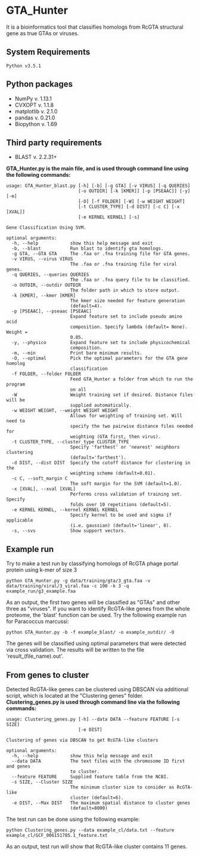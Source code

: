 # GTA_Hunter
  It is a bioinformatics tool that classifies homologs from RcGTA structural gene as true GTAs or viruses. 

## System Requirements
 `Python v3.5.1` 

## Python packages
- NumPy v. 1.13.1
- CVXOPT v. 1.1.8
- matplotlib v. 2.1.0
- pandas v. 0.21.0
- Biopython v. 1.69

## Third party requirements
- BLAST v. 2.2.31+

**GTA_Hunter.py is the main file, and is used through command line using the following commands:**
```
usage: GTA_Hunter_blast.py [-h] [-b] [-g GTA] [-v VIRUS] [-q QUERIES]
                           [-o OUTDIR] [-k [KMER]] [-p [PSEAAC]] [-y] [-m]
                           [-O] [-f FOLDER] [-W] [-w WEIGHT WEIGHT]
                           [-t CLUSTER_TYPE] [-d DIST] [-c C] [-x [XVAL]]
                           [-e KERNEL KERNEL] [-s]

Gene Classification Using SVM.

optional arguments:
  -h, --help            show this help message and exit
  -b, --blast           Run blast to identify gta homologs.
  -g GTA, --GTA GTA     The .faa or .fna training file for GTA genes.
  -v VIRUS, --virus VIRUS
                        The .faa or .fna training file for viral genes.
  -q QUERIES, --queries QUERIES
                        The .faa or .fna query file to be classified.
  -o OUTDIR, --outdir OUTDIR
                        The folder path in which to store output.
  -k [KMER], --kmer [KMER]
                        The kmer size needed for feature generation
                        (default=4).
  -p [PSEAAC], --pseaac [PSEAAC]
                        Expand feature set to include pseudo amino acid
                        composition. Specify lambda (default= None). Weight =
                        0.05.
  -y, --physico         Expand feature set to include physicochemical
                        composition.
  -m, --min             Print bare minimum results.
  -O, --optimal         Pick the optimal parameters for the GTA gene homolog
                        classification
  -f FOLDER, --folder FOLDER
                        Feed GTA_Hunter a folder from which to run the program
                        on all
  -W                    Weight training set if desired. Distance files will be
                        supplied automatically.
  -w WEIGHT WEIGHT, --weight WEIGHT WEIGHT
                        Allows for weighting of training set. Will need to
                        specify the two pairwise distance files needed for
                        weighting (GTA first, then virus).
  -t CLUSTER_TYPE, --cluster_type CLUSTER_TYPE
                        Specify 'farthest' or 'nearest' neighbors clustering
                        (default='farthest').
  -d DIST, --dist DIST  Specify the cutoff distance for clustering in the
                        weighting scheme (default=0.01).
  -c C, --soft_margin C
                        The soft margin for the SVM (default=1.0).
  -x [XVAL], --xval [XVAL]
                        Performs cross validation of training set. Specify
                        folds over 10 repetitions (default=5).
  -e KERNEL KERNEL, --kernel KERNEL KERNEL
                        Specify kernel to be used and sigma if applicable
                        (i.e. gaussian) (default='linear', 0).
  -s, --svs             Show support vectors.

```
## Example run
  Try to make a test run by classifying homologs of RcGTA phage portal protein using k-mer of size 3
```
python GTA_Hunter.py -g data/training/gta/3_gta.faa -v data/training/viral/3_viral.faa -c 100 -k 3 -q example_run/g3_example.faa
```
  As an output, the first two genes will be classified as "GTAs" and other three as "viruses".
  If you want to identify RcGTA-like genes from the whole proteome, the 'blast' function can be used. Try the following example run for Paracoccus marcussi:
```
python GTA_Hunter.py -b -f example_blast/ -o example_outdir/ -O
```
  The genes will be classified using optimal parameters that were detected via cross validation. The results will be written to the file 'result_(file_name).out'.

## From genes to cluster
  Detected RcGTA-like genes can be clustered using DBSCAN via additional script, which is located at the "Clustering genes" folder.
**Clustering_genes.py is used through command line via the following commands:**  
```  
usage: Clustering_genes.py [-h] --data DATA --feature FEATURE [-s SIZE]
                           [-e DIST]

Clustering of genes via DBSCAN to get RcGTA-like clusters

optional arguments:
  -h, --help            show this help message and exit
  --data DATA           The text files with the chromosome ID first and genes
                        to cluster.
  --feature FEATURE     Supplied feature table from the NCBI.
  -s SIZE, --Cluster SIZE
                        The minimum cluster size to consider as RcGTA-like
                        cluster (default=6).
  -e DIST, --Max DIST   The maximum spatial distance to cluster genes
                        (default=8000)
```
  The test run can be done using the following example:
```
python Clustering_genes.py --data example_cl/data.txt --feature example_cl/GCF_006151785.1_feature.txt
```
  As an output, test run will show that RcGTA-like cluster contains 11 genes.
